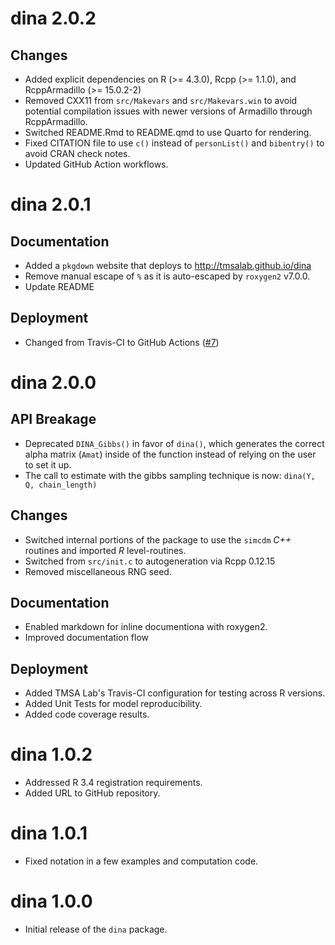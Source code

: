 # dina 2.0.2

## Changes

- Added explicit dependencies on R (>= 4.3.0), Rcpp (>= 1.1.0), and RcppArmadillo (>= 15.0.2-2)
- Removed CXX11 from `src/Makevars` and `src/Makevars.win` to avoid potential compilation issues
  with newer versions of Armadillo through RcppArmadillo.
- Switched README.Rmd to README.qmd to use Quarto for rendering.
- Fixed CITATION file to use `c()` instead of `personList()` and `bibentry()` to
  avoid CRAN check notes.
- Updated GitHub Action workflows.

# dina 2.0.1

## Documentation

- Added a `pkgdown` website that deploys to <http://tmsalab.github.io/dina>
- Remove manual escape of `%` as it is auto-escaped by `roxygen2` v7.0.0.
- Update README

## Deployment

- Changed from Travis-CI to GitHub Actions ([#7](https://github.com/tmsalab/dina/pull/7))

# dina 2.0.0

## API Breakage

- Deprecated `DINA_Gibbs()` in favor of `dina()`, which generates the correct
  alpha matrix (`Amat`) inside of the function instead of relying on the user
  to set it up.
- The call to estimate with the gibbs sampling technique is now: `dina(Y, Q, chain_length)`

## Changes

- Switched internal portions of the package to use the `simcdm` _C++_ routines
  and imported _R_ level-routines.
- Switched from `src/init.c` to autogeneration via Rcpp 0.12.15
- Removed miscellaneous RNG seed. 

## Documentation

- Enabled markdown for inline documentiona with roxygen2.
- Improved documentation flow

## Deployment

- Added TMSA Lab's Travis-CI configuration for testing across R versions.
- Added Unit Tests for model reproducibility.
- Added code coverage results.

# dina 1.0.2

- Addressed R 3.4 registration requirements.
- Added URL to GitHub repository.

# dina 1.0.1

- Fixed notation in a few examples and computation code.

# dina 1.0.0

- Initial release of the `dina` package.
